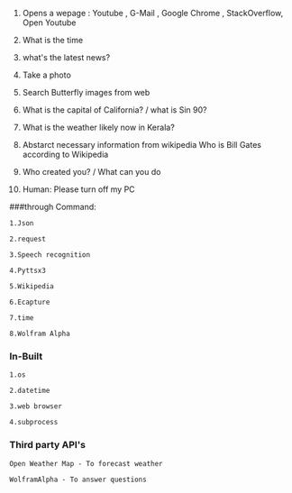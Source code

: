 1. Opens a wepage : Youtube , G-Mail , Google Chrome , StackOverflow, Open Youtube


2. What is the time


3. what's the latest news?


4. Take a photo


5. Search Butterfly images from web


6. What is the capital of California? / what is Sin 90?


7. What is the weather likely now in Kerala?


8. Abstarct necessary information from wikipedia Who is Bill Gates according to Wikipedia


9.  Who created you? / What can you do


10. Human: Please turn off my PC



###through Command:

	1.Json

	2.request

	3.Speech recognition

 	4.Pyttsx3

	5.Wikipedia

	6.Ecapture

	7.time

	8.Wolfram Alpha


### In-Built

	1.os

	2.datetime

	3.web browser

	4.subprocess



### Third party API's

	Open Weather Map - To forecast weather

	WolframAlpha - To answer questions
